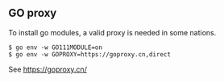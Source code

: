 GO proxy
----
To install go modules, a valid proxy is needed in some nations.

```
$ go env -w GO111MODULE=on
$ go env -w GOPROXY=https://goproxy.cn,direct
```

See https://goproxy.cn/